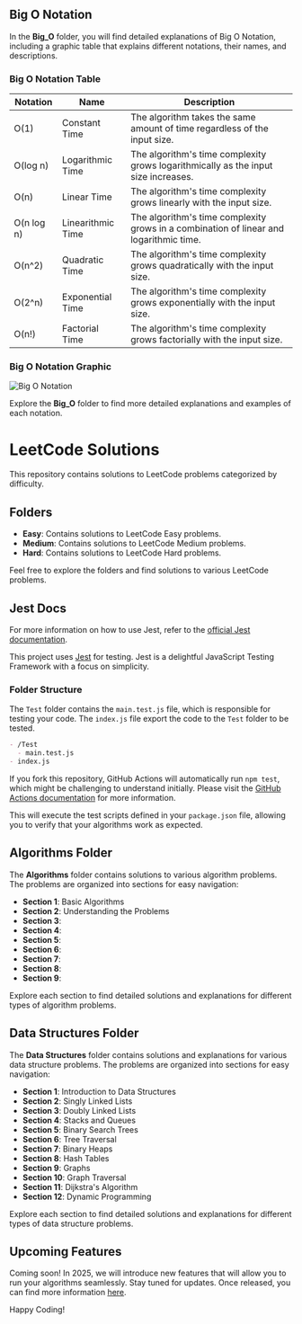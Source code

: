 ## Big O Notation

In the **Big_O** folder, you will find detailed explanations of Big O Notation, including a graphic table that explains different notations, their names, and descriptions.

### Big O Notation Table

| Notation   | Name              | Description                                                                            |
| ---------- | ----------------- | -------------------------------------------------------------------------------------- |
| O(1)       | Constant Time     | The algorithm takes the same amount of time regardless of the input size.              |
| O(log n)   | Logarithmic Time  | The algorithm's time complexity grows logarithmically as the input size increases.     |
| O(n)       | Linear Time       | The algorithm's time complexity grows linearly with the input size.                    |
| O(n log n) | Linearithmic Time | The algorithm's time complexity grows in a combination of linear and logarithmic time. |
| O(n^2)     | Quadratic Time    | The algorithm's time complexity grows quadratically with the input size.               |
| O(2^n)     | Exponential Time  | The algorithm's time complexity grows exponentially with the input size.               |
| O(n!)      | Factorial Time    | The algorithm's time complexity grows factorially with the input size.                 |

### Big O Notation Graphic

![Big O Notation](https://www.bigocheatsheet.com/img/big-o-cheat-sheet-poster.png)

Explore the **Big_O** folder to find more detailed explanations and examples of each notation.

# LeetCode Solutions

This repository contains solutions to LeetCode problems categorized by difficulty.

## Folders

- **Easy**: Contains solutions to LeetCode Easy problems.
- **Medium**: Contains solutions to LeetCode Medium problems.
- **Hard**: Contains solutions to LeetCode Hard problems.

Feel free to explore the folders and find solutions to various LeetCode problems.

## Jest Docs

For more information on how to use Jest, refer to the [official Jest documentation](https://jestjs.io/docs/en/getting-started).

This project uses [Jest](https://jestjs.io/) for testing. Jest is a delightful JavaScript Testing Framework with a focus on simplicity.

### Folder Structure

The `Test` folder contains the `main.test.js` file, which is responsible for testing your code. The `index.js` file export the code to the `Test` folder to be tested.

```markdown
- /Test
  - main.test.js
- index.js
```

If you fork this repository, GitHub Actions will automatically run `npm test`, which might be challenging to understand initially. Please visit the [GitHub Actions documentation](https://docs.github.com/en/actions) for more information.

This will execute the test scripts defined in your `package.json` file, allowing you to verify that your algorithms work as expected.

## Algorithms Folder

The **Algorithms** folder contains solutions to various algorithm problems. The problems are organized into sections for easy navigation:

- **Section 1**: Basic Algorithms
- **Section 2**: Understanding the Problems
- **Section 3**:
- **Section 4**:
- **Section 5**:
- **Section 6**:
- **Section 7**:
- **Section 8**:
- **Section 9**:

Explore each section to find detailed solutions and explanations for different types of algorithm problems.

## Data Structures Folder

The **Data Structures** folder contains solutions and explanations for various data structure problems. The problems are organized into sections for easy navigation:

- **Section 1**: Introduction to Data Structures
- **Section 2**: Singly Linked Lists
- **Section 3**: Doubly Linked Lists
- **Section 4**: Stacks and Queues
- **Section 5**: Binary Search Trees
- **Section 6**: Tree Traversal
- **Section 7**: Binary Heaps
- **Section 8**: Hash Tables
- **Section 9**: Graphs
- **Section 10**: Graph Traversal
- **Section 11**: Dijkstra's Algorithm
- **Section 12**: Dynamic Programming

Explore each section to find detailed solutions and explanations for different types of data structure problems.

## Upcoming Features

Coming soon! In 2025, we will introduce new features that will allow you to run your algorithms seamlessly. Stay tuned for updates. Once released, you can find more information [here](#).

Happy Coding!
